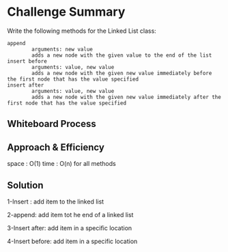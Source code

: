 # Challenge Summary
<!-- Description of the challenge -->
Write the following methods for the Linked List class:

    append
            arguments: new value
            adds a new node with the given value to the end of the list
    insert before
            arguments: value, new value
            adds a new node with the given new value immediately before the first node that has the value specified
    insert after
            arguments: value, new value
            adds a new node with the given new value immediately after the first node that has the value specified

## Whiteboard Process
<!-- Embedded whiteboard image -->


## Approach & Efficiency
<!-- What approach did you take? Why? What is the Big O space/time for this approach? -->
space : O(1) time : O(n) for all methods
## Solution
<!-- Show how to run your code, and examples of it in action -->
1-Insert : add item to the linked list

2-append: add item tot he end of a linked list

3-Insert after: add item in a specific location

4-Insert before: add item in a specific location


